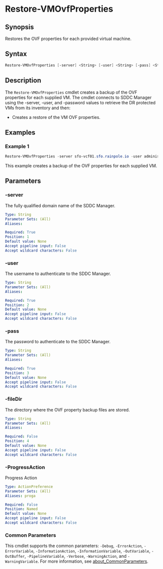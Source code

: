 # Restore-VMOvfProperties

## Synopsis

Restores the OVF properties for each provided virtual machine.

## Syntax

```powershell
Restore-VMOvfProperties [-server] <String> [-user] <String> [-pass] <String> [[-fileDir] <String>] [-ProgressAction <ActionPreference>] [<CommonParameters>]
```

## Description

The `Restore-VMOvfProperties` cmdlet creates a backup of the OVF properties for each supplied VM.
The cmdlet connects to SDDC Manager using the -server, -user, and -password values to retrieve the DR protected VMs from its inventory and then:

- Creates a restore of the VM OVF properties.

## Examples

### Example 1

```powershell
Restore-VMOvfProperties -server sfo-vcf01.sfo.rainpole.io -user administrator@vsphere.local -pass VMw@re1!
```

This example creates a backup of the OVF properties for each supplied VM.

## Parameters

### -server

The fully qualified domain name of the SDDC Manager.

```yaml
Type: String
Parameter Sets: (All)
Aliases:

Required: True
Position: 1
Default value: None
Accept pipeline input: False
Accept wildcard characters: False
```

### -user

The username to authenticate to the SDDC Manager.

```yaml
Type: String
Parameter Sets: (All)
Aliases:

Required: True
Position: 2
Default value: None
Accept pipeline input: False
Accept wildcard characters: False
```

### -pass

The password to authenticate to the SDDC Manager.

```yaml
Type: String
Parameter Sets: (All)
Aliases:

Required: True
Position: 3
Default value: None
Accept pipeline input: False
Accept wildcard characters: False
```

### -fileDir

The directory where the OVF property backup files are stored.

```yaml
Type: String
Parameter Sets: (All)
Aliases:

Required: False
Position: 4
Default value: None
Accept pipeline input: False
Accept wildcard characters: False
```

### -ProgressAction

Progress Action

```yaml
Type: ActionPreference
Parameter Sets: (All)
Aliases: proga

Required: False
Position: Named
Default value: None
Accept pipeline input: False
Accept wildcard characters: False
```

### Common Parameters

This cmdlet supports the common parameters: `-Debug`, `-ErrorAction`, `-ErrorVariable`, `-InformationAction`, `-InformationVariable`, `-OutVariable`, `-OutBuffer`, `-PipelineVariable`, `-Verbose`, `-WarningAction`, and `-WarningVariable`. For more information, see [about_CommonParameters](http://go.microsoft.com/fwlink/?LinkID=113216).
